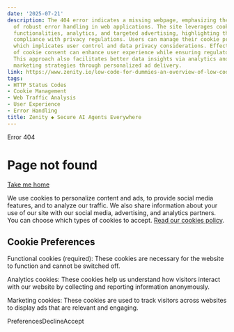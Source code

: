 ```yaml
---
date: '2025-07-21'
description: The 404 error indicates a missing webpage, emphasizing the importance
  of robust error handling in web applications. The site leverages cookies for essential
  functionalities, analytics, and targeted advertising, highlighting the need for
  compliance with privacy regulations. Users can manage their cookie preferences,
  which implicates user control and data privacy considerations. Effective management
  of cookie consent can enhance user experience while ensuring regulatory compliance.
  This approach also facilitates better data insights via analytics and optimizes
  marketing strategies through personalized ad delivery.
link: https://www.zenity.io/low-code-for-dummies-an-overview-of-low-code-through-examples/
tags:
- HTTP Status Codes
- Cookie Management
- Web Traffic Analysis
- User Experience
- Error Handling
title: Zenity ◆ Secure AI Agents Everywhere
---
```


Error 404

# Page not found

 [Take me home](https://zenity.io/)

We use cookies to personalize content and ads, to provide social media features, and to analyze our traffic. We also share information about your use of our site with our social media, advertising, and analytics partners. You can choose which types of cookies to accept. [Read our cookies policy](https://zenity.io/cookies-policy).

## Cookie Preferences

Functional cookies (required): These cookies are necessary for the website to function and cannot be switched off.

Analytics cookies: These cookies help us understand how visitors interact with our website by collecting and reporting information anonymously.

Marketing cookies: These cookies are used to track visitors across websites to display ads that are relevant and engaging.

PreferencesDeclineAccept
